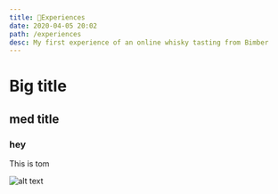 ```yaml
---
title: 🍔Experiences
date: 2020-04-05 20:02
path: /experiences
desc: My first experience of an online whisky tasting from Bimber
---
```


# Big title

## med title

### hey
This is tom

![alt text](https://cdn.vox-cdn.com/thumbor/bvAMReYEvuZ-i2DNmYSOmRx5zq4=/0x0:1190x793/920x613/filters:focal(500x302:690x492):format(webp)/cdn.vox-cdn.com/uploads/chorus_image/image/60671473/firefox_logos.0.jpg "Logo Title Text 1")

